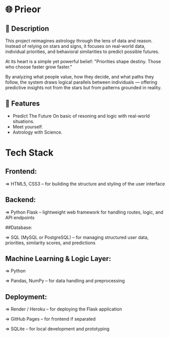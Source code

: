 # 🌐 Prieor

## 📘 Description
This project reimagines astrology through the lens of data and reason. Instead of relying on stars and signs, it focuses on real-world data, individual priorities, and behavioral similarities to predict possible futures.

At its heart is a simple yet powerful belief:
"Priorities shape destiny. Those who choose faster grow faster."

By analyzing what people value, how they decide, and what paths they follow, the system draws logical parallels between individuals — offering predictive insights not from the stars but from patterns grounded in reality.

## 🚀 Features
- Predict The Future On basic of resoning and logic with real-world situations.
- Meet yourself.
- Astrology with Science.

# Tech Stack
## Frontend:

=> HTML5, CSS3 – for building the structure and styling of the user interface

## Backend:

=> Python Flask – lightweight web framework for handling routes, logic, and API endpoints

##Database:

=> SQL (MySQL or PostgreSQL) – for managing structured user data, priorities, similarity scores, and predictions

## Machine Learning & Logic Layer:

=> Python

=> Pandas, NumPy – for data handling and preprocessing

## Deployment:

=> Render / Heroku – for deploying the Flask application

=> GitHub Pages – for frontend if separated

=> SQLite – for local development and prototyping
